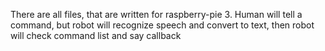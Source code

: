 There are all files, that are written for raspberry-pie 3. Human will tell a command, but robot will recognize speech and convert to text, then robot will check command list and say callback